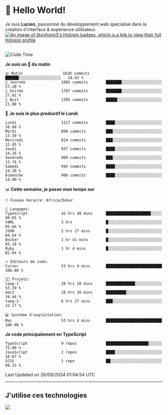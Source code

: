# 👋 Hello World!

Je suis **Lucien**, passionné du développement web spécialisé dans la création d'interface & expérience utilisateur.
[![An image of @xyhomi3's Holopin badges, which is a link to view their full Holopin profile](https://holopin.me/xyhomi3)](https://holopin.io/@xyhomi3)

##

<!--START_SECTION:waka-->
![Code Time](http://img.shields.io/badge/Code%20Time-2%2C132%20hrs%2033%20mins-blue)

**Je suis un 🐤 du matin** 

```text
🌞 Matin                  1630 commits        ██████░░░░░░░░░░░░░░░░░░░   24.63 % 
🌆 Journée                1805 commits        ███████░░░░░░░░░░░░░░░░░░   27.28 % 
🌃 Soirée                 1787 commits        ███████░░░░░░░░░░░░░░░░░░   27.01 % 
🌙 Nuit                   1395 commits        █████░░░░░░░░░░░░░░░░░░░░   21.08 % 
```
📅 **Je suis le plus productif le Lundi** 

```text
Lundi                    1117 commits        ████░░░░░░░░░░░░░░░░░░░░░   16.88 % 
Mardi                    899 commits         ███░░░░░░░░░░░░░░░░░░░░░░   13.59 % 
Mercredi                 824 commits         ███░░░░░░░░░░░░░░░░░░░░░░   12.45 % 
Jeudi                    937 commits         ████░░░░░░░░░░░░░░░░░░░░░   14.16 % 
Vendredi                 909 commits         ███░░░░░░░░░░░░░░░░░░░░░░   13.74 % 
Samedi                   945 commits         ████░░░░░░░░░░░░░░░░░░░░░   14.28 % 
Dimanche                 986 commits         ████░░░░░░░░░░░░░░░░░░░░░   14.90 % 
```


📊 **Cette semaine, je passe mon temps sur** 

```text
🕑︎ Fuseau horaire: Africa/Dakar

💬 Langages: 
TypeScript               42 hrs 48 mins      ████████████████████░░░░░   80.65 % 
YAML                     3 hrs               █░░░░░░░░░░░░░░░░░░░░░░░░   05.66 % 
JSON                     2 hrs 27 mins       █░░░░░░░░░░░░░░░░░░░░░░░░   04.64 % 
Docker                   1 hr 41 mins        █░░░░░░░░░░░░░░░░░░░░░░░░   03.18 % 
Ruby                     1 hr 4 mins         █░░░░░░░░░░░░░░░░░░░░░░░░   02.04 % 

🔥 Éditeurs de code: 
Cursor                   53 hrs 4 mins       █████████████████████████   100.00 % 

🐱‍💻 Projets: 
taag-1                   28 hrs 20 mins      █████████████░░░░░░░░░░░░   53.39 % 
omi3                     18 hrs 16 mins      █████████░░░░░░░░░░░░░░░░   34.44 % 
taag-2                   6 hrs 27 mins       ███░░░░░░░░░░░░░░░░░░░░░░   12.17 % 

💻 Système d'exploitation: 
Mac                      53 hrs 4 mins       █████████████████████████   100.00 % 
```

**Je code principalement en TypeScript** 

```text
TypeScript               9 repos             ███████████████████░░░░░░   75.00 % 
JavaScript               2 repos             ████░░░░░░░░░░░░░░░░░░░░░   16.67 % 
SCSS                     1 repo              ██░░░░░░░░░░░░░░░░░░░░░░░   08.33 % 
```




 Last Updated on 26/09/2024 01:04:54 UTC
<!--END_SECTION:waka-->
---

## J'utilise ces technologies

<p align="left">
  <a href="https://skillicons.dev">
    <img src="https://skillicons.dev/icons?i=ts,js,md,scss,tailwind,react,docker,express,astro,vite,nextjs,vercel,figma,ableton" />
  </a>
</p>


